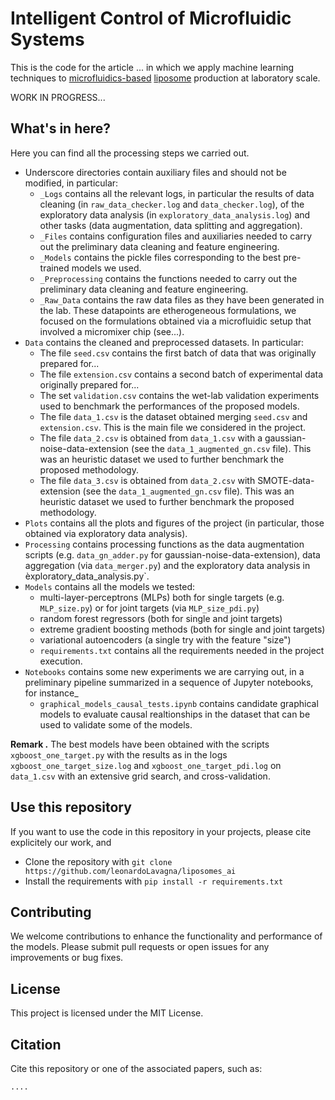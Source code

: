 # Intelligent Control of Microfluidic Systems
This is the code for the article ... in which we apply machine learning techniques to [microfluidics-based](https://en.wikipedia.org/wiki/Microfluidics) [liposome](https://en.wikipedia.org/wiki/Liposome) production at laboratory scale. 


WORK IN PROGRESS...


## What's in here?
Here you can find all the processing steps we carried out.
- Underscore directories contain auxiliary files and should not be modified, in particular:
  - `_Logs` contains all the relevant logs, in particular the results of data cleaning (in `raw_data_checker.log` and `data_checker.log`), of the exploratory data analysis (in `exploratory_data_analysis.log`) and other tasks (data augmentation, data splitting and aggregation).
  - `_Files` contains configuration files and auxiliaries needed to carry out the preliminary data cleaning and feature engineering.
  - `_Models` contains the pickle files corresponding to the best pre-trained models we used.
  - `_Preprocessing` contains the functions needed to carry out the preliminary data cleaning and feature engineering.
  - `_Raw_Data` contains the raw data files as they have been generated in the lab. These datapoints are etherogeneous formulations, we focused on the formulations obtained via a microfluidic setup that involved a micromixer chip (see...).
- `Data` contains the cleaned and preprocessed datasets. In particular:
  - The file `seed.csv` contains the first batch of data that was originally prepared for...
  - The file `extension.csv` contains a second batch of experimental data originally prepared for...
  - The set `validation.csv` contains the wet-lab validation experiments used to benchmark the performances of the proposed models.
  - The file `data_1.csv` is the dataset obtained merging `seed.csv` and `extension.csv`. This is the main file we considered in the project.
  - The file `data_2.csv` is obtained from `data_1.csv` with a gaussian-noise-data-extension (see the `data_1_augmented_gn.csv` file). This was an heuristic dataset we used to further benchmark the proposed methodology.
  - The file `data_3.csv` is obtained from `data_2.csv` with SMOTE-data-extension (see the `data_1_augmented_gn.csv` file). This was an heuristic dataset we used to further benchmark the proposed methodology.
- `Plots` contains all the plots and figures of the project (in particular, those obtained via exploratory data analysis).
- `Processing` contains processing functions as the data augmentation scripts (e.g. `data_gn_adder.py` for gaussian-noise-data-extension), data aggregation (via `data_merger.py`) and the exploratory data analysis in èxploratory_data_analysis.py`.
- `Models` contains all the models we tested:
  - multi-layer-perceptrons (MLPs) both for single targets (e.g. `MLP_size.py`) or for joint targets (via `MLP_size_pdi.py`)
  - random forest regressors (both for single and joint targets)
  - extreme gradient boosting methods (both for single and joint targets)
  - variational autoencoders (a single try with the feature "size")
  - `requirements.txt` contains all the requirements needed in the project execution.
- `Notebooks` contains some new experiments we are carrying out, in a preliminary pipeline summarized in a sequence of Jupyter notebooks, for instance_
  - `graphical_models_causal_tests.ipynb` contains candidate graphical models to evaluate causal realtionships in the dataset that can be used to validate some of the models.
   
**Remark .** The best models have been obtained with the scripts `xgboost_one_target.py` with the results as in the logs `xgboost_one_target_size.log` and `xgboost_one_target_pdi.log` on `data_1.csv` with an extensive grid search, and cross-validation.


## Use this repository
If you want to use the code in this repository in your projects, please cite explicitely our work, and
* Clone the repository with `git clone https://github.com/leonardoLavagna/liposomes_ai`
* Install the requirements with `pip install -r requirements.txt`


## Contributing
We welcome contributions to enhance the functionality and performance of the models. Please submit pull requests or open issues for any improvements or bug fixes.

## License
This project is licensed under the MIT License.


## Citation
Cite this repository or one of the associated papers, such as:

```
....
```
